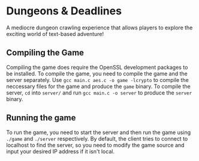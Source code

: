 # Dungeons & Deadlines

A mediocre dungeon crawling experience that allows players to explore the exciting world of text-based adventure!

## Compiling the Game
Compiling the game does require the OpenSSL development packages to be installed. To compile the game, you need to compile the game and the server separately. Use `gcc main.c aes.c -o game -lcrypto` to compile the neccessary files for the game and produce the `game` binary.  To compile the server, `cd` into `server/` and run `gcc main.c -o server` to produce the `server` binary.

## Running the game
To run the game, you need to start the server and then run the game using `./game` and `./server` respectively. By default, the client tries to connect to localhost to find the server, so you need to modify the game source and input your desired IP address if it isn't local.

